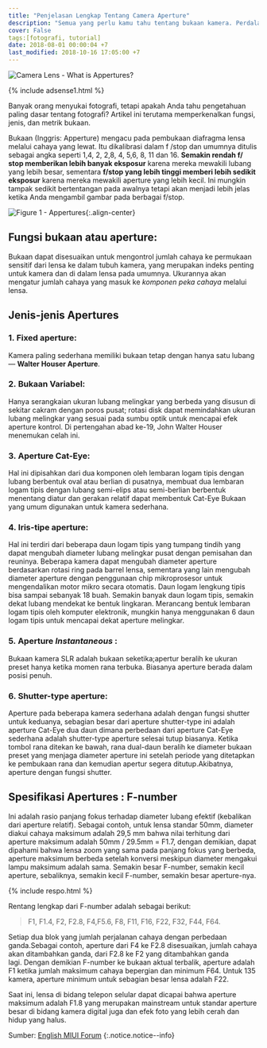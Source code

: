 ```yaml
---
title: "Penjelasan Lengkap Tentang Camera Aperture"
description: "Semua yang perlu kamu tahu tentang bukaan kamera. Perdalam pengetahuan fotografi kamu di sini"
cover: False
tags:[fotografi, tutorial]
date: 2018-08-01 00:00:04 +7
last_modified: 2018-10-16 17:05:00 +7
---
```


![Camera Lens - What is Appertures?](https://i0.wp.com/attach.en.miui.com/image/004/72/52/43_2000_550.jpg?resize=720,360)

{% include adsense1.html %}

Banyak orang menyukai fotografi, tetapi apakah Anda tahu pengetahuan paling dasar tentang fotografi? Artikel ini terutama memperkenalkan fungsi, jenis, dan metrik bukaan.

Bukaan (Inggris: Apperture) mengacu pada pembukaan diafragma lensa melalui cahaya yang lewat. Itu dikalibrasi dalam f /stop dan umumnya ditulis sebagai angka seperti 1,4, 2, 2,8, 4, 5,6, 8, 11 dan 16. **Semakin rendah f/ stop memberikan lebih banyak eksposur** karena mereka mewakili lubang yang lebih besar, sementara **f/stop yang lebih tinggi memberi lebih sedikit eksposur** karena mereka mewakili aperture yang lebih kecil. Ini mungkin tampak sedikit bertentangan pada awalnya tetapi akan menjadi lebih jelas ketika Anda mengambil gambar pada berbagai f/stop.

![Figure 1 - Appertures](https://i0.wp.com/attach.en.miui.com/image/004/72/52/66_2000_550.jpg){:.align-center}

## Fungsi bukaan atau aperture:

Bukaan dapat disesuaikan untuk mengontrol jumlah cahaya ke permukaan sensitif dari lensa ke dalam tubuh kamera, yang merupakan indeks penting untuk kamera dan di dalam lensa pada umumnya. Ukurannya akan mengatur jumlah cahaya yang masuk ke _komponen peka cahaya_ melalui lensa.

<ins class="adsbygoogle" style="display:block" data-ad-client="ca-pub-8526606076277673" data-ad-slot="8771412334" data-ad-format="auto" data-full-width-responsive="true"></ins><script>(adsbygoogle = window.adsbygoogle || []).push({});</script>

## Jenis-jenis Apertures

### 1. Fixed aperture:

Kamera paling sederhana memiliki bukaan tetap dengan hanya satu lubang — **Walter Houser Aperture**.

### 2. Bukaan Variabel:

Hanya serangkaian ukuran lubang melingkar yang berbeda yang disusun di sekitar cakram dengan poros pusat; rotasi disk dapat memindahkan ukuran lubang melingkar yang sesuai pada sumbu optik untuk mencapai efek aperture kontrol. Di pertengahan abad ke-19, John Walter Houser menemukan celah ini.

### 3. Aperture Cat-Eye:

Hal ini dipisahkan dari dua komponen oleh lembaran logam tipis dengan lubang berbentuk oval atau berlian di pusatnya, membuat dua lembaran logam tipis dengan lubang semi-elips atau semi-berlian berbentuk menentang diatur dan gerakan relatif dapat membentuk Cat-Eye Bukaan yang umum digunakan untuk kamera sederhana.

### 4. Iris-tipe aperture:

Hal ini terdiri dari beberapa daun logam tipis yang tumpang tindih yang dapat mengubah diameter lubang melingkar pusat dengan pemisahan dan reuninya. Beberapa kamera dapat mengubah diameter aperture berdasarkan rotasi ring pada barrel lensa, sementara yang lain mengubah diameter aperture dengan penggunaan chip mikroprosesor untuk mengendalikan motor mikro secara otomatis. Daun logam lengkung tipis bisa sampai sebanyak 18 buah. Semakin banyak daun logam tipis, semakin dekat lubang mendekat ke bentuk lingkaran. Merancang bentuk lembaran logam tipis oleh komputer elektronik, mungkin hanya menggunakan 6 daun logam tipis untuk mencapai dekat aperture melingkar.

### 5. Aperture _Instantaneous_ :

Bukaan kamera SLR adalah bukaan seketika;apertur beralih ke ukuran preset hanya ketika momen rana terbuka. Biasanya aperture berada dalam posisi penuh.

### 6. Shutter-type aperture:

Aperture pada beberapa kamera sederhana adalah dengan fungsi shutter untuk keduanya, sebagian besar dari aperture shutter-type ini adalah aperture Cat-Eye dua daun dimana perbedaan dari aperture Cat-Eye sederhana adalah shutter-type aperture selesai tutup biasanya. Ketika tombol rana ditekan ke bawah, rana dual-daun beralih ke diameter bukaan preset yang menjaga diameter aperture ini setelah periode yang ditetapkan ke pembukaan rana dan kemudian apertur segera ditutup.Akibatnya, aperture dengan fungsi shutter.

## Spesifikasi **Apertures : F-number**

Ini adalah rasio panjang fokus terhadap diameter lubang efektif (kebalikan dari aperture relatif). Sebagai contoh, untuk lensa standar 50mm, diameter diakui cahaya maksimum adalah 29,5 mm bahwa nilai terhitung dari aperture maksimum adalah 50mm / 29.5mm = F1.7, dengan demikian, dapat dipahami bahwa lensa zoom yang sama pada panjang fokus yang berbeda, aperture maksimum berbeda setelah konversi meskipun diameter mengakui lampu maksimum adalah sama. Semakin besar F-number, semakin kecil aperture, sebaliknya, semakin kecil F-number, semakin besar aperture-nya.

{% include respo.html %}

Rentang lengkap dari F-number adalah sebagai berikut:

> F1, F1.4, F2, F2.8, F4,F5.6, F8, F11, F16, F22, F32, F44, F64.

Setiap dua blok yang jumlah perjalanan cahaya dengan perbedaan ganda.Sebagai contoh, aperture dari F4 ke F2.8 disesuaikan, jumlah cahaya akan ditambahkan ganda, dari F2.8 ke F2 yang ditambahkan ganda lagi. Dengan demikian F-number ke bukaan aktual terbalik, aperture adalah F1 ketika jumlah maksimum cahaya bepergian dan minimum F64. Untuk 135 kamera, aperture minimum untuk sebagian besar lensa adalah F22.

Saat ini, lensa di bidang telepon selular dapat dicapai bahwa aperture maksimum adalah F1.8 yang merupakan mainstream untuk standar aperture besar di bidang kamera digital juga dan efek foto yang lebih cerah dan hidup yang halus.

Sumber: [English MIUI Forum](//en.miui.com/forum)
{:.notice.notice--info}
